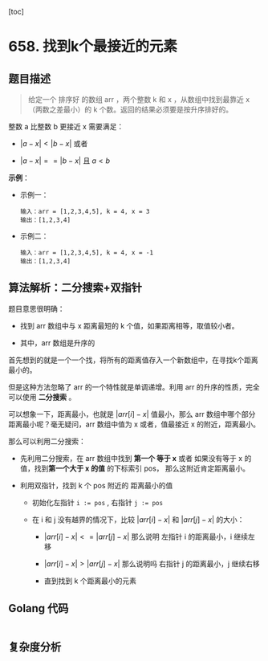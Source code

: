 [toc]

# 658. 找到k个最接近的元素



## 题目描述



> 给定一个 排序好 的数组 arr ，两个整数 k 和 x ，从数组中找到最靠近 x（两数之差最小）的 k 个数。返回的结果必须要是按升序排好的。



整数 a 比整数 b 更接近 x 需要满足：

- $|a - x| < |b - x|$ 或者

- $|a - x| == |b - x|$ 且 $a < b$



**示例**：

- 示例一：
  
  ```shell
  输入：arr = [1,2,3,4,5], k = 4, x = 3
  输出：[1,2,3,4]
  ```

- 示例二：
  
  ```shell
  输入：arr = [1,2,3,4,5], k = 4, x = -1
  输出：[1,2,3,4]
  ```



## 算法解析：二分搜索+双指针



题目意思很明确：

- 找到 arr 数组中与 x 距离最短的 k 个值，如果距离相等，取值较小者。

- 其中，arr 数组是升序的



首先想到的就是一个一个找，将所有的距离值存入一个新数组中，在寻找k个距离最小的。



但是这种方法忽略了 arr 的一个特性就是单调递增。利用 arr 的升序的性质，完全可以使用 **二分搜索** 。

可以想象一下，距离最小，也就是 $|arr[i] - x|$ 值最小，那么 arr 数组中哪个部分距离最小呢？毫无疑问，arr 数组中值为 x 或者，值最接近 x 的附近，距离最小。



那么可以利用二分搜索：

- 先利用二分搜索，在 arr 数组中找到 **第一个 等于 x** 或者 如果没有等于 x 的值，找到**第一个大于 x 的值** 的下标索引 pos， 那么这附近肯定距离最小。

- 利用双指针，找到 k 个 pos 附近的 距离最小的值
  
  - 初始化左指针 `i := pos` , 右指针 `j := pos`
  
  - 在 i 和 j 没有越界的情况下，比较 $|arr[i]-x|$ 和 $|arr[j]-x|$ 的大小：
    
    - $|arr[i]-x| <= |arr[j]-x|$ 那么说明 左指针 i 的距离最小，i 继续左移
    
    - $|arr[i]-x| > |arr[j]-x|$ 那么说明吗 右指针 j 的距离最小，j 继续右移
    
    - 直到找到 k 个距离最小的元素





## Golang 代码

```go

```



## 复杂度分析


